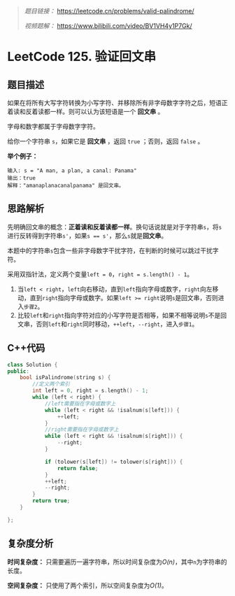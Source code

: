> *题目链接：* https://leetcode.cn/problems/valid-palindrome/
>
> *视频题解：* https://www.bilibili.com/video/BV1VH4y1P7Gk/

# LeetCode 125. 验证回文串

## 题目描述

如果在将所有大写字符转换为小写字符、并移除所有非字母数字字符之后，短语正着读和反着读都一样。则可以认为该短语是一个 **回文串** 。

字母和数字都属于字母数字字符。

给你一个字符串 `s`，如果它是 **回文串** ，返回 `true` ；否则，返回 `false` 。

**举个例子：**

```
输入: s = "A man, a plan, a canal: Panama"
输出：true
解释："amanaplanacanalpanama" 是回文串。
```

## 思路解析

先明确回文串的概念：**正着读和反着读都一样**。换句话说就是对于字符串`s`，将`s`进行反转得到字符串`s'`，如果`s == s'`，那么`s`就是**回文串**。

本题中的字符串`s`包含一些非字母数字干扰字符，在判断的时候可以跳过干扰字符。

采用双指针法，定义两个变量`left = 0`，`right = s.length() - 1`。
1. 当`left < right`，`left`向右移动，直到`left`指向字母或数字，`right`向左移动，直到`right`指向字母或数字。如果`left >= right`说明`s`是回文串，否则进入`步骤2`。
2. 比较`left`和`right`指向字符对应的小写字符是否相等，如果不相等说明`s`不是回文串，否则`left`和`right`同时移动，`++left`，`--right`，进入`步骤1`。

## C++代码

```cpp
class Solution {
public:
    bool isPalindrome(string s) {
        //定义两个索引
        int left = 0, right = s.length() - 1;
        while (left < right) {
            //left需要指在字母或数字上
            while (left < right && !isalnum(s[left])) {
                ++left;
            }
            //right需要指在字母或数字上
            while (left < right && !isalnum(s[right])) {
                --right;
            }

            if (tolower(s[left]) != tolower(s[right])) {
                return false;
            }
            ++left;
            --right;
        }
        return true;
    }

};
```

## 复杂度分析

**时间复杂度：** 只需要遍历一遍字符串，所以时间复杂度为*O(n)*，其中`n`为字符串的长度。

**空间复杂度：** 只使用了两个索引，所以空间复杂度为*O(1)*。

